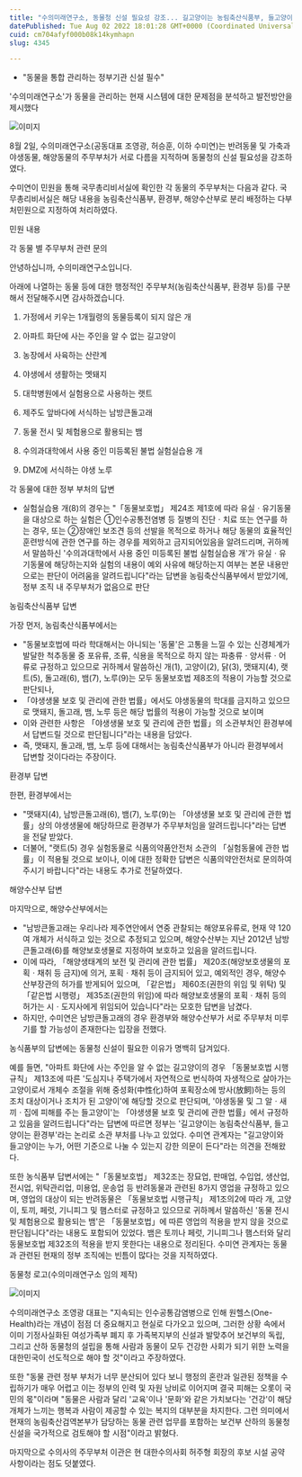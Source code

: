 ```yaml
---
title: "수의미래연구소, 동물청 신설 필요성 강조... 길고양이는 농림축산식품부, 들고양이는 환경부?"
datePublished: Tue Aug 02 2022 18:01:28 GMT+0000 (Coordinated Universal Time)
cuid: cm704afyf000b08k14kymhapn
slug: 4345

---
```



- "동물을 통합 관리하는 정부기관 신설 필수"

'수의미래연구소'가 동물을 관리하는 현재 시스템에 대한 문제점을 분석하고 발전방안을 제시했다

![이미지](https://cdn.hashnode.com/res/hashnode/image/upload/v1739256288775/4ce3e06f-85bf-4ef3-a703-88bebb5d0cf7.png)

8월 2일, 수의미래연구소(공동대표 조영광, 허승훈, 이하 수미연)는 반려동물 및 가축과 야생동물, 해양동물의 주무부처가 서로 다름을 지적하며 동물청의 신설 필요성을 강조하였다.

수미연이 민원을 통해 국무총리비서실에 확인한 각 동물의 주무부처는 다음과 같다. 국무총리비서실은 해당 내용을 농림축산식품부, 환경부, 해양수산부로 분리 배정하는 다부처민원으로 지정하여 처리하였다.

민원 내용

각 동물 별 주무부처 관련 문의

안녕하십니까, 수의미래연구소입니다.

아래에 나열하는 동물 등에 대한 행정적인 주무부처(농림축산식품부, 환경부 등)를 구분해서 전달해주시면 감사하겠습니다.

1. 가정에서 키우는 1개월령의 동물등록이 되지 않은 개

2. 아파트 화단에 사는 주인을 알 수 없는 길고양이

3. 농장에서 사육하는 산란계

4. 야생에서 생활하는 멧돼지

5. 대학병원에서 실험용으로 사용하는 랫트

6. 제주도 앞바다에 서식하는 남방큰돌고래

7. 동물 전시 및 체험용으로 활용되는 뱀

8. 수의과대학에서 사용 중인 미등록된 불법 실험실습용 개

9. DMZ에 서식하는 야생 노루

각 동물에 대한 정부 부처의 답변

* 실험실습용 개(8)의 경우는 "「동물보호법」 제24조 제1호에 따라 유실ㆍ유기동물을 대상으로 하는 실험은 ①인수공통전염병 등 질병의 진단ㆍ치료 또는 연구를 하는 경우, 또는 ②장애인 보조견 등의 선발을 목적으로 하거나 해당 동물의 효율적인 훈련방식에 관한 연구를 하는 경우를 제외하고 금지되어있음을 알려드리며, 귀하께서 말씀하신 '수의과대학에서 사용 중인 미등록된 불법 실험실습용 개'가 유실ㆍ유기동물에 해당하는지와 실험의 내용이 예외 사유에 해당하는지 여부는 본문 내용만으로는 판단이 어려움을 알려드립니다"라는 답변을 농림축산식품부에서 받았기에, 정부 조직 내 주무부처가 없음으로 판단

농림축산식품부 답변

가장 먼저, 농림축산식품부에서는

- "동물보호법에 따라 학대해서는 아니되는 '동물'은 고통을 느낄 수 있는 신경체계가 발달한 척추동물 중 포유류, 조류, 식용을 목적으로 하지 않는 파충류ㆍ양서류ㆍ어류로 규정하고 있으므로 귀하께서 말씀하신 개(1), 고양이(2), 닭(3), 맷돼지(4), 랫트(5), 돌고래(6), 뱀(7), 노루(9)는 모두 동물보호법 제8조의 적용이 가능할 것으로 판단되나,
- 「야생생물 보호 및 관리에 관한 법률」에서도 야생동물의 학대를 금지하고 있으므로 맷돼지, 돌고래, 뱀, 노루 등은 해당 법률의 적용이 가능할 것으로 보이며
- 이와 관련한 사항은 「야생생물 보호 및 관리에 관한 법률」의 소관부처인 환경부에서 답변드릴 것으로 판단됩니다"라는 내용을 담았다.
- 즉, 맷돼지, 돌고래, 뱀, 노루 등에 대해서는 농림축산식품부가 아니라 환경부에서 답변할 것이다라는 주장이다.

환경부 답변

한편, 환경부에서는

- "맷돼지(4), 남방큰돌고래(6), 뱀(7), 노루(9)는 「야생생물 보호 및 관리에 관한 법률」상의 야생생물에 해당하므로 환경부가 주무부처임을 알려드립니다"라는 답변을 전달 받았다.
- 더불어, "랫트(5) 경우 실험동물로 식품의약품안전처 소관의 「실험동물에 관한 법률」이 적용될 것으로 보이나, 이에 대한 정확한 답변은 식품의약안전처로 문의하여 주시기 바랍니다"라는 내용도 추가로 전달하였다.

해양수산부 답변

마지막으로, 해양수산부에서는

- "남방큰돌고래는 우리나라 제주연안에서 연중 관찰되는 해양포유류로, 현재 약 120여 개체가 서식하고 있는 것으로 추정되고 있으며, 해양수산부는 지난 2012년 남방큰돌고래(6)를 해양보호생물로 지정하여 보호하고 있음을 알려드립니다.
- 이에 따라, 「해양생태계의 보전 및 관리에 관한 법률」 제20조(해양보호생물의 포획ㆍ채취 등 금지)에 의거, 포획ㆍ채취 등이 금지되어 있고, 예외적인 경우, 해양수산부장관의 허가를 받게되어 있으며, 「같은법」 제60조(권한의 위임 및 위탁) 및 「같은법 시행령」 제35조(권한의 위임)에 따라 해양보호생물의 포획ㆍ채취 등의 허가는 시ㆍ도지사에게 위임되어 있습니다"라는 모호한 답변을 남겼다.
- 하지만, 수미연은 남방큰돌고래의 경우 환경부와 해양수산부가 서로 주무부처 미루기를 할 가능성이 존재한다는 입장을 전했다.

농식품부의 답변에는 동물청 신설이 필요한 이유가 명백히 담겨있다.

예를 들면, "아파트 화단에 사는 주인을 알 수 없는 길고양이의 경우 「동물보호법 시행규칙」 제13조에 따른 '도심지나 주택가에서 자연적으로 번식하여 자생적으로 살아가는 고양이로서 개체수 조절을 위해 중성화(中性化)하여 포획장소에 방사(放飼)하는 등의 조치 대상이거나 조치가 된 고양이'에 해당할 것으로 판단되며, '야생동물 및 그 알ㆍ새끼ㆍ집에 피해를 주는 들고양이'는 「야생생물 보호 및 관리에 관한 법률」에서 규정하고 있음을 알려드립니다"라는 답변에 따르면 정부는 '길고양이는 농림축산식품부, 들고양이는 환경부'라는 논리로 소관 부처를 나누고 있었다. 수미연 관계자는 "길고양이와 들고양이는 누가, 어떤 기준으로 나눌 수 있는지 강한 의문이 든다"라는 의견을 전해왔다.

또한 농식품부 답변서에는 "「동물보호법」 제32조는 장묘업, 판매업, 수입업, 생산업, 전시업, 위탁관리업, 미용업, 운송업 등 반려동물과 관련된 8가지 영업을 규정하고 있으며, 영업의 대상이 되는 반려동물은 「동물보호법 시행규칙」 제1조의2에 따라 개, 고양이, 토끼, 페럿, 기니피그 및 햄스터로 규정하고 있으므로 귀하께서 말씀하신 '동물 전시 및 체험용으로 활용되는 뱀'은 「동물보호법」에 따른 영업의 적용을 받지 않을 것으로 판단됩니다"라는 내용도 포함되어 있었다. 뱀은 토끼나 페럿, 기니피그나 햄스터와 달리 동물보호법 제32조의 적용을 받지 못한다는 내용으로 정리된다. 수미연 관계자는 동물과 관련된 현재의 정부 조직에는 빈틈이 많다는 것을 지적하였다.

동물청 로고(수의미래연구소 임의 제작)

![이미지](https://cdn.hashnode.com/res/hashnode/image/upload/v1739256290889/ecf69b9c-356f-4dcb-b703-a11b50186818.png)

수의미래연구소 조영광 대표는 "지속되는 인수공통감염병으로 인해 원헬스(One-Health)라는 개념이 점점 더 중요해지고 현실로 다가오고 있으며, 그러한 상황 속에서 이미 기정사실화된 여성가족부 폐지 후 가족복지부의 신설과 발맞추어 보건부의 독립, 그리고 산하 동물청의 설립을 통해 사람과 동물이 모두 건강한 사회가 되기 위한 노력을 대한민국이 선도적으로 해야 할 것"이라고 주장하였다.

또한 "동물 관련 정부 부처가 너무 분산되어 있다 보니 행정의 혼란과 일관된 정책을 수립하기가 매우 어렵고 이는 정부의 인력 및 자원 낭비로 이어지며 결국 피해는 오롯이 국민의 몫"이라며 "동물은 사람과 달리 '교육'이나 '문화'와 같은 가치보다는 '건강'이 해당 개체가 느끼는 행복과 사람이 제공할 수 있는 복지의 대부분을 차지한다. 그런 의미에서 현재의 농림축산검역본부가 담당하는 동물 관련 업무를 포함하는 보건부 산하의 동물청 신설을 국가적으로 검토해야 할 시점"이라고 밝혔다.

마지막으로 수의사의 주무부처 이관은 현 대한수의사회 허주형 회장의 후보 시설 공약 사항이라는 점도 덧붙였다.